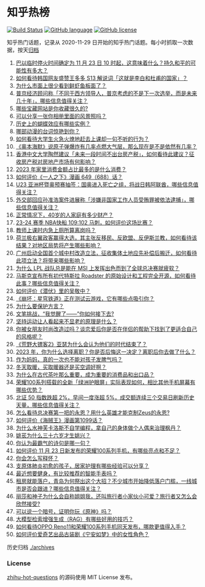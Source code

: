 # 知乎热榜
[![Build Status](https://github.com/ToWeLong/zhihu-hot-questions/workflows/CI/badge.svg)](https://github.com/ToWeLong/zhihu-hot-questions/actions)
[![GitHub language](https://img.shields.io/badge/language-golang-orange.svg)](https://golang.org/)
[![GitHub license](https://img.shields.io/github/license/ToWeLong/zhihu-hot-questions)](https://github.com/ToWeLong/zhihu-hot-questions/blob/main/LICENSE)

知乎热门话题，记录从 2020-11-29 日开始的知乎热门话题。每小时抓取一次数据，按天[归档](./archives)

<!-- BEGIN -->

1. [巴以临时停火时间确定为 11 月 23 日 10 时起，这意味着什么？持久和平的可能性有多大？](https://www.zhihu.com/question/631455760)
1. [如何看待韩国网友盛赞王多多 S13 解说词「这就是李白和杜甫的国家」？](https://www.zhihu.com/question/631494680)
1. [为什么市面上很少看到鲜虾鱼板面了？](https://www.zhihu.com/question/330672407)
1. [普京经济顾问称「不同于西方领导人，普京考虑的不是下一次选举，而是未来几十年」，哪些信息值得关注？](https://www.zhihu.com/question/631524405)
1. [哪些宝藏网站是你收藏很久的?](https://www.zhihu.com/question/628829801)
1. [可以分享一张你相册里面的风景照吗？](https://www.zhihu.com/question/630946430)
1. [历史上的蝴蝶效应有哪些实例？](https://www.zhihu.com/question/27293796)
1. [哪部动漫的台词惊艳到你？](https://www.zhihu.com/question/615599850)
1. [如何看待大学生火急火燎地赶去上课却一句不听的行为？](https://www.zhihu.com/question/631286296)
1. [《奥本海默》说原子弹爆炸有几率点燃大气层，那么现在是不是依然有几率？](https://www.zhihu.com/question/631137583)
1. [香港中文大学陶然建议「未来一段时间不出台房产税」，如何看待此建议？征收房产税对房地产市场有何影响？](https://www.zhihu.com/question/631460531)
1. [2023 年家里消费金额占比最多的是什么消费？](https://www.zhihu.com/question/630119877)
1. [如何评价《一人之下》漫画 649（688）话？](https://www.zhihu.com/question/631600104)
1. [U23 亚洲杯暨奥预赛抽签：国奥进入死亡之组，将战日韩阿联酋，哪些信息值得关注？](https://www.zhihu.com/question/631540732)
1. [外交部回应孙准浩案件进展称「涉嫌非国家工作人员受贿罪被依法逮捕」，哪些信息值得关注？](https://www.zhihu.com/question/631510538)
1. [正常情况下，40岁的人家庭有多少财产？](https://www.zhihu.com/question/628037374)
1. [23-24 赛季 NBA快船 109:102 马刺，如何评价这场比赛？](https://www.zhihu.com/question/631447357)
1. [教师上课时内急上厕所算离岗吗？](https://www.zhihu.com/question/464363950)
1. [荷兰极右翼政客赢得大选，其主张反移民、反欧盟、反伊斯兰教，如何看待该结果？对地区局势将产生哪些影响？](https://www.zhihu.com/question/631459345)
1. [广州启动全国首个城中村改造立法，征收集体土地应先补偿后搬迁，如何看待此项立法？将带来哪些影响？](https://www.zhihu.com/question/631539086)
1. [为什么 LPL 战队总是能在 MSI 上发挥出色而到了全球总决赛就疲软？](https://www.zhihu.com/question/630901584)
1. [马斯克宣布所有初代特斯拉 Roadster 的原始设计和工程完全开源，如何看待此事？哪些信息值得关注？](https://www.zhihu.com/question/631473188)
1. [如何评价《潜伏》里的吴敬中？](https://www.zhihu.com/question/332870152)
1. [《崩坏：星穹铁道》正在测试云游戏，它有哪些点吸引你？](https://www.zhihu.com/question/631329223)
1. [为什么要保护方言？](https://www.zhihu.com/question/59642581)
1. [文笔挑战，“我觉醒了——”你如何接下去?](https://www.zhihu.com/question/631250027)
1. [坚持运动让人看起来不显老的原理是什么？](https://www.zhihu.com/question/631007149)
1. [你被女朋友时尚改造过吗？谈恋爱后你是否在伴侣的帮助下找到了更适合自己的风格呢？](https://www.zhihu.com/question/630552299)
1. [《荒野大镖客2》亚瑟为什么会认为他们的时代结束了？](https://www.zhihu.com/question/631188130)
1. [2023 年，你为什么选择离职？你是否后悔这一决定？离职后你去做了什么？](https://www.zhihu.com/question/630269833)
1. [作为妈妈，真的一次也不能对孩子发脾气吗？](https://www.zhihu.com/question/627525894)
1. [冬天取暖，买取暖器还是买空调好啊？](https://www.zhihu.com/question/572490184)
1. [为什么在古代茶叶那么重要，成为重要的消费品和出口品？](https://www.zhihu.com/question/514088346)
1. [荣耀100系列搭载的全新「绿洲护眼屏」实际表现如何，相比其他手机屏幕有哪些优势？](https://www.zhihu.com/question/631551714)
1. [北证 50 指数跌超 2%，早间一度涨超 5%，成交额连续三个交易日刷新历史天量，哪些信息值得关注？](https://www.zhihu.com/question/631502383)
1. [怎么看待总决赛第一把的永恩？用什么英雄才能克制Zeus的永恩?](https://www.zhihu.com/question/630838426)
1. [如何评价《海贼王》漫画第1099话？](https://www.zhihu.com/question/631263585)
1. [为什么水神芙卡洛斯不自学编程，拿自己的身体做个人偶来治理枫丹？](https://www.zhihu.com/question/630171882)
1. [姚苌为什么三十六岁才生姚兴？](https://www.zhihu.com/question/630846325)
1. [你认为最霸气的诗句是哪一句？](https://www.zhihu.com/question/631297025)
1. [如何评价 11 月 23 日新发布的荣耀100系列手机，有哪些亮点和不足？](https://www.zhihu.com/question/631538667)
1. [你会怎么写释怀？](https://www.zhihu.com/question/627325300)
1. [支原体肺炎初愈的孩子，居家护理有哪些经验可以分享？](https://www.zhihu.com/question/631459131)
1. [最近想要健身，有比较推荐的智能手表吗？](https://www.zhihu.com/question/630094986)
1. [租房就能落户，青岛为何祭出这个大招？不少城市开始降低落户门槛，一线城市是否会跟进？哪些信息值得关注？](https://www.zhihu.com/question/631487188)
1. [丽莎和神子为什么会自称姐姐我，还叫旅行者小家伙小可爱？旅行者又怎么会欣然接受?](https://www.zhihu.com/question/631187854)
1. [可以说一个暗号，证明你玩《原神》吗？](https://www.zhihu.com/question/630256756)
1. [大模型检索增强生成（RAG）有哪些好用的技巧？](https://www.zhihu.com/question/625481187)
1. [如何看待OPPO Reno11和荣耀100系列手机同天发布，哪款更值得入手？](https://www.zhihu.com/question/631526823)
1. [如何评价爱奇艺出品古装剧《宁安如梦》中的女性角色？](https://www.zhihu.com/question/631470424)

<!-- END -->

历史归档 [./archives](./archives)


### License
[zhihu-hot-questions](https://github.com/towelong/zhihu-hot-questions) 的源码使用 MIT License 发布。